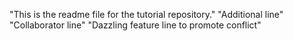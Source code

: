 "This is the readme file for the tutorial repository."
"Additional line"
"Collaborator line"
"Dazzling feature line to promote conflict"